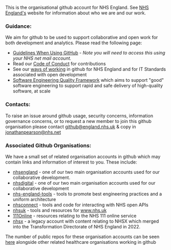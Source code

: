 This is the organisational github account for NHS England. 
See [NHS England's](https://www.england.nhs.uk/) website for information about who we are and our work.

### Guidance: 
We aim for github to be used to support collaborative and open work for both development and analytics. Please read the following page: 

- [Guidelines When Using GitHub](https://nhs.sharepoint.com/sites/X26_EngineeringCOE/SitePages/Guidelines-When-Using-GitHub.aspx) - *Note you will need to access this using your NHS net mail account.*
- Read our [Code of Conduct](https://github.com/nhsengland/.github/blob/main/CODE_OF_CODUCT.md) for contributions
- See our [ways of working](https://github.com/nhsengland/github-WoW) in github for NHS England and for IT Standards associated with open development
- [Software Engineering Quality Framework](https://github.com/NHSDigital/software-engineering-quality-framework/tree/main) which aims to support "good" software engineering to support rapid and safe delivery of high-quality software, at scale

### Contacts:
To raise an issue around github usage, security concerns, information governance concerns, or to request a new member to join this github organisation please contact [github@england.nhs.uk](github@england.nhs.uk) & copy in [jonathanpearson@nhs.net](jonathanpearson@nhs.net)

### Associated Github Organisations:

We have a small set of related organisation accounts in github which may contain links and information of interest to you.  These include:

- [nhsengland](https://github.com/nhsengland) - one of our two main organisation accounts used for our collaborative development.
- [nhsdigital](https://github.com/nhsdigital) - one of our two main organisation accounts used for our collaborative development
- [nhs-england-tools](https://github.com/nhs-england-tools) - tools to promote best engineering practices and a uniform architecture
- [nhsconnect](https://github.com/nhsconnect) - tools and code for interacting with NHS open APIs
- [nhsuk](https://github.com/nhsuk) - tools and resources for www.nhs.uk
- [111Online](https://github.com/111Online) - resources relating to the NHS 111 online service
- [nhsx](https://github.com/nhsx) - a legacy account with content relating to NHSX which merged into the Transformation Directorate of NHS England in 2022.

The number of public repos for these organisation accounts can be seen [here](https://nhsengland.github.io/open-health-statistics/) alongside other related healthcare organisations working in github
